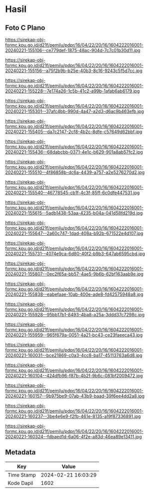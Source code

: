 # Hasil

## Foto C Plano

https://sirekap-obj-formc.kpu.go.id/d21f/pemilu/pdpr/16/04/22/20/16/1604222016001-20240221-155106--ce779def-1875-48ac-904d-7c7c01b30d11.jpg

https://sirekap-obj-formc.kpu.go.id/d21f/pemilu/pdpr/16/04/22/20/16/1604222016001-20240221-155156--a75f2b9b-b25e-40b3-8c16-9243c5f5d7cc.jpg

https://sirekap-obj-formc.kpu.go.id/d21f/pemilu/pdpr/16/04/22/20/16/1604222016001-20240221-155228--7e174a26-1c5b-41c2-a99b-1afab6ab6179.jpg

https://sirekap-obj-formc.kpu.go.id/d21f/pemilu/pdpr/16/04/22/20/16/1604222016001-20240221-155301--37afc4bb-990d-4a47-a2d3-d6ac9b463efb.jpg

https://sirekap-obj-formc.kpu.go.id/d21f/pemilu/pdpr/16/04/22/20/16/1604222016001-20240221-155405--da7c2147-2cf8-4b2c-8dfe-c57649d62bbf.jpg

https://sirekap-obj-formc.kpu.go.id/d21f/pemilu/pdpr/16/04/22/20/16/1604222016001-20240221-155436--68dabcbb-0371-4e1c-b629-901a8ab57fc2.jpg

https://sirekap-obj-formc.kpu.go.id/d21f/pemilu/pdpr/16/04/22/20/16/1604222016001-20240221-155510--4f86858b-dc6a-4439-a757-a2e5276270d2.jpg

https://sirekap-obj-formc.kpu.go.id/d21f/pemilu/pdpr/16/04/22/20/16/1604222016001-20240221-155540--46778545-cb1f-4c3f-85ff-6c0dfe447531.jpg

https://sirekap-obj-formc.kpu.go.id/d21f/pemilu/pdpr/16/04/22/20/16/1604222016001-20240221-155615--5adb1438-53aa-4235-b04a-041d58fd219d.jpg

https://sirekap-obj-formc.kpu.go.id/d21f/pemilu/pdpr/16/04/22/20/16/1604222016001-20240221-155647--2a60c747-1dad-408a-b92b-671522e4d107.jpg

https://sirekap-obj-formc.kpu.go.id/d21f/pemilu/pdpr/16/04/22/20/16/1604222016001-20240221-155731--4074e9ca-6d80-40f2-b9b3-647ab6595cbd.jpg

https://sirekap-obj-formc.kpu.go.id/d21f/pemilu/pdpr/16/04/22/20/16/1604222016001-20240221-155807--0ec2f65a-bb57-4ae5-9b6b-62bf163aab9e.jpg

https://sirekap-obj-formc.kpu.go.id/d21f/pemilu/pdpr/16/04/22/20/16/1604222016001-20240221-155838--eabefaae-10ab-400e-ade8-fd42575948a8.jpg

https://sirekap-obj-formc.kpu.go.id/d21f/pemilu/pdpr/16/04/22/20/16/1604222016001-20240221-155928--95bb17b1-8493-4ba8-a25a-3ddd37c7298c.jpg

https://sirekap-obj-formc.kpu.go.id/d21f/pemilu/pdpr/16/04/22/20/16/1604222016001-20240221-155959--965f679a-0051-4a21-bc43-ce23faeeca43.jpg

https://sirekap-obj-formc.kpu.go.id/d21f/pemilu/pdpr/16/04/22/20/16/1604222016001-20240221-160031--bce21869-c0a3-4cc8-ba17-45113763a6d8.jpg

https://sirekap-obj-formc.kpu.go.id/d21f/pemilu/pdpr/16/04/22/20/16/1604222016001-20240221-160104--424dfb96-f87b-4b2f-9b6c-081bf2009472.jpg

https://sirekap-obj-formc.kpu.go.id/d21f/pemilu/pdpr/16/04/22/20/16/1604222016001-20240221-160157--9b975be9-07ab-43b9-baad-39f6ee4dd2a8.jpg

https://sirekap-obj-formc.kpu.go.id/d21f/pemilu/pdpr/16/04/22/20/16/1604222016001-20240221-160237--3be4e6e9-f2fb-461e-8135-a19f87336891.jpg

https://sirekap-obj-formc.kpu.go.id/d21f/pemilu/pdpr/16/04/22/20/16/1604222016001-20240221-160324--fdbaed1d-6a06-4f2e-a83d-46ea89e13411.jpg


## Metadata

| Key        | Value               |
| ---------- | ------------------- |
| Time Stamp | 2024-02-21 16:03:29 |
| Kode Dapil | 1602                |



